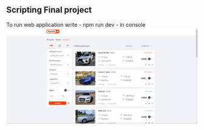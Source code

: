 ## Scripting Final project

To run web application write - npm run dev - in console
<a href = "https://kiu-myauto.web.app/"/>
<img src="https://github.com/LukeGorgadze/Kiu-MyAuto/blob/main/gitImgs/main.png"/>

